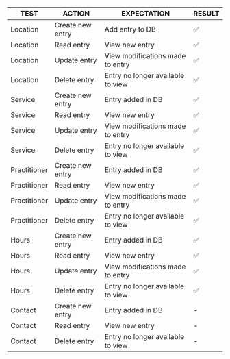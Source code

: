 | **TEST**     | **ACTION**       | **EXPECTATION**                   | **RESULT** |
| ------------ | ---------------- | --------------------------------- | ---------- |
| Location     | Create new entry | Add entry to DB                   | ✅         |
| Location     | Read entry       | View new entry                    | ✅         |
| Location     | Update entry     | View modifications made to entry  | ✅         |
| Location     | Delete entry     | Entry no longer available to view | ✅         |
| Service      | Create new entry | Entry added in DB                 | ✅         |
| Service      | Read entry       | View new entry                    | ✅         |
| Service      | Update entry     | View modifications made to entry  | ✅         |
| Service      | Delete entry     | Entry no longer available to view | ✅         |
| Practitioner | Create new entry | Entry added in DB                 | ✅         |
| Practitioner | Read entry       | View new entry                    | ✅         |
| Practitioner | Update entry     | View modifications made to entry  | ✅         |
| Practitioner | Delete entry     | Entry no longer available to view | ✅         |
| Hours        | Create new entry | Entry added in DB                 | ✅         |
| Hours        | Read entry       | View new entry                    | ✅         |
| Hours        | Update entry     | View modifications made to entry  | ✅         |
| Hours        | Delete entry     | Entry no longer available to view | ✅         |
| Contact      | Create new entry | Entry added in DB                 | -          |
| Contact      | Read entry       | View new entry                    | -          |
| Contact      | Delete entry     | Entry no longer available to view | -          |

